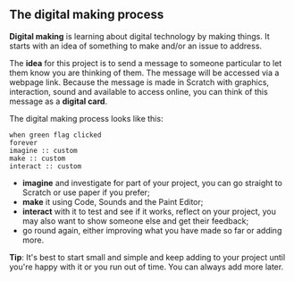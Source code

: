 ## The digital making process

**Digital making** is learning about digital technology by making things. It starts with an idea of something to make and/or an issue to address.

The **idea** for this project is to send a message to someone particular to let them know you are thinking of them. The message will be accessed via a webpage link. Because the message is made in Scratch with graphics, interaction, sound and available to access online, you can think of this message as a **digital card**.

The digital making process looks like this: 

```blocks3
when green flag clicked
forever
imagine :: custom
make :: custom
interact :: custom
```
+ **imagine** and investigate for part of your project, you can go straight to Scratch or use paper if you prefer;
+ **make** it using Code, Sounds and the Paint Editor;
+ **interact** with it to test and see if it works, reflect on your project, you may also want to show someone else and get their feedback;
+ go round again, either improving what you have made so far or adding more.  

**Tip**: It's best to start small and simple and keep adding to your project until you're happy with it or you run out of time. You can always add more later. 
